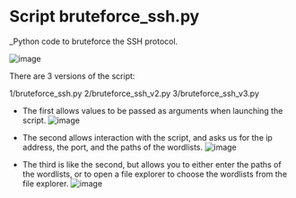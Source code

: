 # Script bruteforce_ssh.py

_Python code to bruteforce the SSH protocol.

![image](https://user-images.githubusercontent.com/85711559/175117010-fcfad2fc-7d2a-4e56-b00c-77def61549a0.png)

There are 3 versions of the script:

1/bruteforce_ssh.py
2/bruteforce_ssh_v2.py
3/bruteforce_ssh_v3.py

- The first allows values to be passed as arguments when launching the script.
![image](https://user-images.githubusercontent.com/85711559/175117792-759ada5f-df67-4fc5-a22e-20134ace149f.png)

- The second allows interaction with the script, and asks us for the ip address, the port, and the paths of the wordlists.
![image](https://user-images.githubusercontent.com/85711559/175117564-df630fa4-23b5-491a-b1f3-2593bdbfdf9b.png)

- The third is like the second, but allows you to either enter the paths of the wordlists, or to open a file explorer to choose the wordlists from the file explorer.
![image](https://user-images.githubusercontent.com/85711559/175116284-cc4174c5-f2bd-4e80-8720-4fbb6bba5db4.png)
